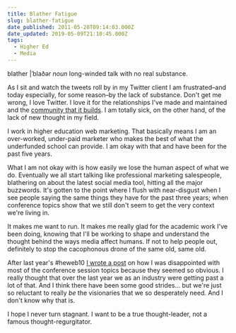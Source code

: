 ```yaml
---
title: Blather Fatigue
slug: blather-fatigue
date_published: 2011-05-20T09:14:03.000Z
date_updated: 2019-05-09T21:10:45.000Z
tags:
  - Higher Ed
  - Media
---
```


blather |ˈblaðər *noun*
	long-winded talk with no real substance.

As I sit and watch the tweets roll by in my Twitter client I am frustrated–and today especially, for some reason–by the lack of substance. Don't get me wrong, I love Twitter. I love it for the relationships I've made and maintained and the [community that it builds](/posts/the-anti-facebook/). I am totally sick, on the other hand, of the lack of new thought in my field.

I work in higher education web marketing. That basically means I am an over-worked, under-paid marketer who makes the best of what the underfunded school can provide. I am okay with that and have been for the past five years.

What I am not okay with is how easily we lose the human aspect of what we do. Eventually we all start talking like professional marketing salespeople, blathering on about the latest social media tool, hitting all the major buzzwords. It's gotten to the point where I flush with near-disgust when I see people saying the same things they have for the past three years; when conference topics show that we still don't seem to get the very context we're living in.

It makes me want to run. It makes me really glad for the academic work I've been doing, knowing that I'll be working to shape and understand the thought behind the ways media affect humans. If not to help people out, definitely to stop the cacophonous drone of the same old, same old.

After last year's #heweb10 [I wrote a post](/posts/state-of-highedweb/) on how I was disappointed with most of the conference session topics because they seemed so obvious. I really thought that over the last year we as an industry were getting past a lot of that. And I think there have been some good strides... but we're just so reluctant to really *be* the visionaries that we so desperately need. And I don't know why that is.

I hope I never turn stagnant. I want to be a true thought-leader, not a famous thought-regurgitator.
